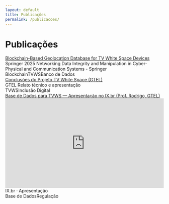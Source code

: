 ```yaml
---
layout: default
title: Publicações
permalink: /publicacoes/
---
```


# Publicações

<div class="card">
  <div class="pub">
    <div class="title">
      <a href="https://link.springer.com/chapter/10.1007/978-3-031-83149-2_13" target="_blank" rel="noopener">
        Blockchain-Based Geolocation Database for TV White Space Devices
      </a>
    </div>
    <div class="meta"><span class="badge">Springer 2025</span> Networking Data Integrity and Manipulation in Cyber-Physical and Communication Systems - Springer</div>
    <div class="tags"><span class="badge">Blockchain</span><span class="badge">TVWS</span><span class="badge">Banco de Dados</span></div>
  </div>

  <div class="pub">
    <div class="title">
      <a href="https://gtel.ufc.br/tvws-conclusoes-do-projeto-tv-white-space/" target="_blank" rel="noopener">
        Conclusões do Projeto TV White Space (GTEL)
      </a>
    </div>
    <div class="meta"><span class="badge">GTEL</span> Relato técnico e apresentação</div>
    <div class="tags"><span class="badge">TVWS</span><span class="badge">Inclusão Digital</span></div>
  </div>

  <div class="pub">
    <div class="title">
      <a href="https://forum.ix.br/files/apresentacao/arquivo/1560/25.c-Rodrigo.pdf" target="_blank" rel="noopener">
        Base de Dados para TVWS — Apresentação no IX.br (Prof. Rodrigo, GTEL)
      </a>
    </div>
    <div class="card" style="overflow:hidden">
      <div style="position:relative;padding-top:56.25%">
        <iframe
          src="https://www.youtube.com/embed/1wP3WWeo_6Y"
          title="TVWS - Conclusões do Projeto TV White Space | GTEL"
          style="position:absolute;top:0;left:0;width:100%;height:100%"
          frameborder="0" allow="accelerometer; autoplay; clipboard-write; encrypted-media; gyroscope; picture-in-picture; web-share"
          allowfullscreen>
        </iframe>
      </div>
    </div>
    <div class="meta"><span class="badge">IX.br</span> · Apresentação</div>
    <div class="tags"><span class="badge">Base de Dados</span><span class="badge">Regulação</span></div>
  </div>
</div>

